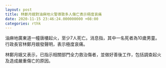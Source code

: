 ```yaml
---
layout: post
title: 林鄭月娥對油麻地火警導致多人傷亡表示極度哀痛
date: 2020-11-15 23:46:24.000000000 +08:00
categories: rthk
---
```


油麻地廣東道一幢唐樓起火，至少7人死亡。消息指，其中一名死者為10歲男童。行政長官林鄭月娥發聲明，表示極度哀痛。

林鄭月娥又表示，已指示相關部門全力救治傷者，並做好善後工作，包括調查起火及造成嚴重傷亡的原因。

